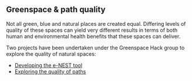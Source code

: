 ## Greenspace & path quality

Not all green, blue and natural places are created equal.  Differing levels of quality of these spaces can yield very different results in terms of both human and environmental health benefits that these spaces can deliver. 

Two projects have been undertaken under the Greenspace Hack group to explore the quality of natural spaces:

- [Developing the e-NEST tool](/project/survey.html)
- [Exploring the quality of paths](/project/path.html)
